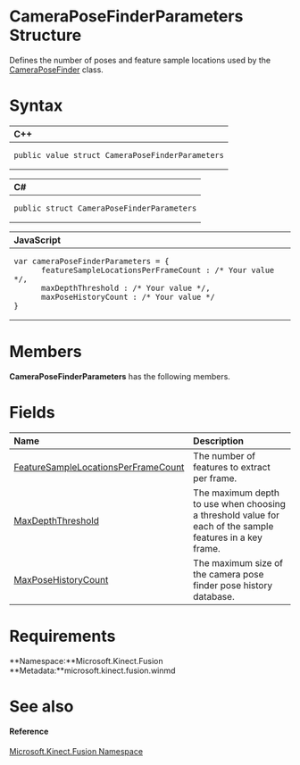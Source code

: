 CameraPoseFinderParameters Structure  
====================================  

Defines the number of poses and feature sample locations used by the [CameraPoseFinder](CameraPoseFinder_Class.md) class. <span id="syntaxSection"></span>

Syntax  
======  

<table>
<colgroup>
<col width="100%" />
</colgroup>
<thead>
<tr class="header">
<th align="left">C++</th>
</tr>
</thead>
<tbody>
<tr class="odd">
<td align="left"><pre><code>public value struct CameraPoseFinderParameters</code></pre></td>
</tr>
</tbody>
</table>

<table>
<colgroup>
<col width="100%" />
</colgroup>
<thead>
<tr class="header">
<th align="left">C#</th>
</tr>
</thead>
<tbody>
<tr class="odd">
<td align="left"><pre><code>public struct CameraPoseFinderParameters</code></pre></td>
</tr>
</tbody>
</table>

<table>
<colgroup>
<col width="100%" />
</colgroup>
<thead>
<tr class="header">
<th align="left">JavaScript</th>
</tr>
</thead>
<tbody>
<tr class="odd">
<td align="left"><pre><code>var cameraPoseFinderParameters = {  
      featureSampleLocationsPerFrameCount : /* Your value */,   
      maxDepthThreshold : /* Your value */,   
      maxPoseHistoryCount : /* Your value */  
}</code></pre></td>
</tr>
</tbody>
</table>

<span id="classMembersSection"></span>

Members  
=======  

**CameraPoseFinderParameters** has the following members.  

<span id="publicfieldsSection"></span>

Fields  
======  

<table>
<colgroup>
<col width="30%" />
<col width="60%" />
</colgroup>
<thead>
<tr class="header">
<th align="left">Name</th>
<th align="left">Description</th>
</tr>
</thead>
<tbody>
<tr class="odd">
<td align="left"><a href="CameraPoseFinderParameters/CameraPoseFinderParameters/FeatureSampleLocationsPerF.md">FeatureSampleLocationsPerFrameCount</a></td>
<td align="left">The number of features to extract per frame.</td>
</tr>
<tr class="even">
<td align="left"><a href="CameraPoseFinderParameters/CameraPoseFinderParameters/MaxDepthThreshold_Field.md">MaxDepthThreshold</a></td>
<td align="left">The maximum depth to use when choosing a threshold value for each of the sample features in a key frame.</td>
</tr>
<tr class="odd">
<td align="left"><a href="CameraPoseFinderParameters/CameraPoseFinderParameters/MaxPoseHistoryCount_Field.md">MaxPoseHistoryCount</a></td>
<td align="left">The maximum size of the camera pose finder pose history database.</td>
</tr>
</tbody>
</table>

<span id="requirements"></span>

Requirements  
============  

**Namespace:**Microsoft.Kinect.Fusion  
**Metadata:**microsoft.kinect.fusion.winmd  

<span id="ID4EY"></span>

See also  
========  

<span id="ID4E1"></span>
#### Reference  

[Microsoft.Kinect.Fusion Namespace](../Kinect.Fusion.md)  



<!--Please do not edit the data in the comment block below.-->
<!--
TOCTitle : CameraPoseFinderParameters Structure
RLTitle : CameraPoseFinderParameters Structure
KeywordK : CameraPoseFinderParameters structure, about
HelpPriority : 2
TopicType : apiref
KeywordF : Microsoft.Kinect.Fusion.CameraPoseFinderParameters
KeywordF : CameraPoseFinderParameters
KeywordF : Microsoft.Kinect.Fusion.CameraPoseFinderParameters
KeywordA : T:Microsoft.Kinect.Fusion.CameraPoseFinderParameters
AssetID : T:Microsoft.Kinect.Fusion.CameraPoseFinderParameters
Locale : en-us
CommunityContent : 1
APIType : Managed
APILocation : microsoft.kinect.fusion.winmd
APIName : Microsoft.Kinect.Fusion.CameraPoseFinderParameters
TargetOS : Windows
TopicType : kbSyntax
DevLang : VB
DevLang : CSharp
DevLang : JavaScript
DevLang : C++
DocSet : K4Wv2
ProjType : K4Wv2Proj
Technology : Kinect for Windows
Product : Kinect for Windows SDK v2
productversion : 20
-->
